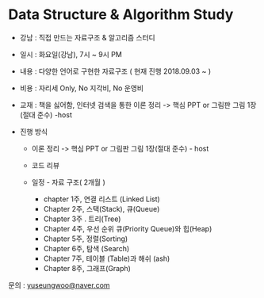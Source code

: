 # Data Structure & Algorithm Study

- 강남 : 직접 만드는 자료구조 & 알고리즘 스터디 
- 일시 : 화요일(강남), 7시 ~ 9시 PM
- 내용 : 다양한 언어로 구현한 자료구조 ( 현재 진행 2018.09.03 ~ )  
- 비용 : 자리세 Only, No 지각비, No 운영비 
- 교재 : 책을 싫어함, 인터넷 검색을 통한 이론 정리 -> 핵심 PPT or 그림판 그림 1장(절대 준수) -host
- 진행 방식 

    - 이론 정리 -> 핵심 PPT or 그림판 그림 1장(절대 준수) - host   
    - 코드 리뷰 
    - 일정 - 자료 구조( 2개월 ) 
    
      - chapter 1주, 연결 리스트 (Linked List)
      - Chapter 2주, 스택(Stack), 큐(Queue)
      - Chapter 3주 . 트리(Tree)
      - Chapter 4주, 우선 순위 큐(Priority Queue)와 힙(Heap)
      - Chapter 5주, 정렬(Sorting)
      - Chapter 6주, 탐색 (Search)
      - Chapter 7주, 테이블 (Table)과 해쉬 (ash)
      - Chapter 8주, 그래프(Graph)

문의 : yuseungwoo@naver.com
